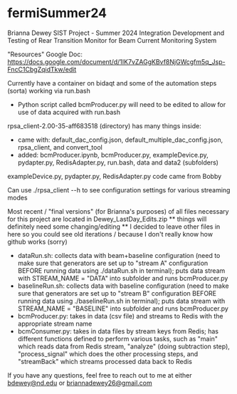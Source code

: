 # fermiSummer24
Brianna Dewey
SIST Project - Summer 2024
Integration Development and Testing of Rear Transition Monitor for Beam Current Monitoring System


"Resources" Google Doc: https://docs.google.com/document/d/1IK7vZAGgKBvf8NjGWcgfm5q_Jsp-FncC1CbgZqidTkw/edit

Currently have a container on bidaqt and some of the automation steps (sorta) working via run.bash
- Python script called bcmProducer.py will need to be edited to allow for use of data acquired with run.bash

rpsa_client-2.00-35-aff683518 (directory) has many things inside: 
- came with: default_dac_config.json, default_multiple_dac_config.json, rpsa_client, and convert_tool
- added: bcmProducer.ipynb, bcmProducer.py, exampleDevice.py, pydapter.py, RedisAdapter.py, run.bash, data and data2 (subfolders)

exampleDevice.py, pydapter.py, RedisAdapter.py code came from Bobby

Can use ./rpsa_client --h to see configuration settings for various streaming modes

Most recent / "final versions" (for Brianna's purposes) of all files necessary for this project are located in Dewey_LastDay_Edits.zip
** things will definitely need some changing/editing
** I decided to leave other files in here so you could see old iterations / because I don't really know how github works (sorry)
- dataRun.sh: collects data with beam+baseline configuration (need to make sure that generators are set up to "stream A" configuration BEFORE running data using ./dataRun.sh in terminal); puts data stream with STREAM_NAME = "DATA" into subfolder and runs bcmProducer.py
- baselineRun.sh: collects data with baseline configuration (need to make sure that generators are set up to "stream B" configuration BEFORE running data using ./baselineRun.sh in terminal); puts data stream with STREAM_NAME = "BASELINE" into subfolder and runs bcmProducer.py
- bcmProducer.py: takes in data (csv file) and streams to Redis with the appropriate stream name
- bcmConsumer.py: takes in data files by stream keys from Redis; has different functions defined to perform various tasks, such as "main" which reads data from Redis stream, "analyze" (doing subtraction step), "process_signal" which does the other processing steps, and "streamBack" which streams processed data back to Redis

If you have any questions, feel free to reach out to me at either bdewey@nd.edu or briannadewey26@gmail.com
